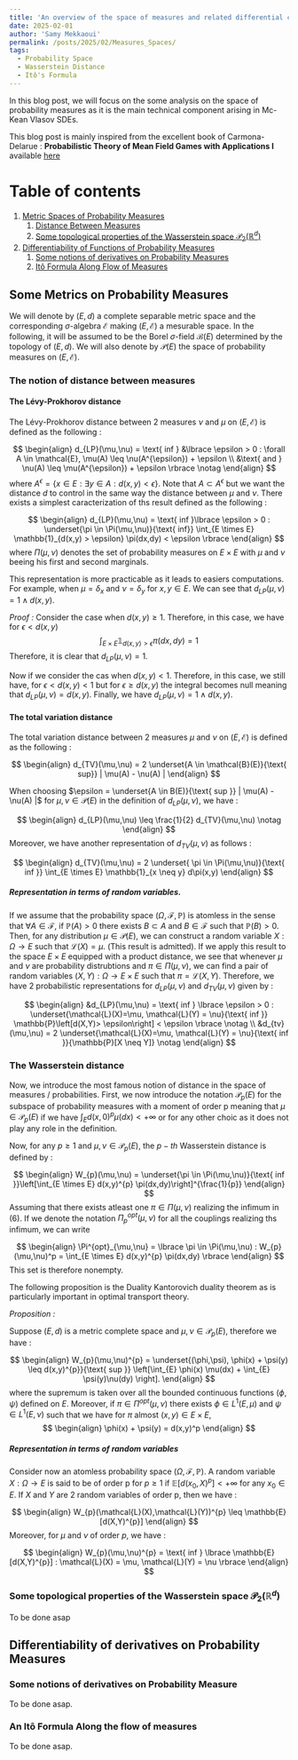 ```yaml
---
title: 'An overview of the space of measures and related differential calculus'
date: 2025-02-01
author: 'Samy Mekkaoui'
permalink: /posts/2025/02/Measures_Spaces/
tags:
  - Probability Space
  - Wasserstein Distance
  - Itô's Formula 
---
```



In this blog post, we will focus on the some analysis on the space of probability measures as it is the main technical component arising in Mc-Kean Vlasov SDEs.

This blog post is mainly inspired from the excellent book of Carmona-Delarue : **Probabilistic Theory of Mean Field Games with Applications I** available [here](https://link.springer.com/book/10.1007/978-3-319-58920-6)




# Table of contents
<!-- no toc -->
1. [Metric Spaces of Probability Measures](#whatIs)
    1. [Distance Between Measures](#Distance-MeasureSpaces)
    2. [Some topological properties of the Wasserstein space $\mathcal{P}_2(\mathbb{R}^d)$](#Topological-Properties)
2. [Differentiability of Functions of Probability Measures](#Differentiability)
    1. [Some notions of derivatives on Probability Measures](#Derivatives-Probability-Measures)
    2. [Itô Formula Along Flow of Measures](#Ito)

   
## Some Metrics on Probability Measures <a name="whatIs"></a>

We will denote by $(E,d)$ a complete separable metric space and the corresponding $\sigma$-algebra $\mathcal{E}$ making $(E,\mathcal{E})$ a mesurable space. In the following, it will be assumed to be the Borel $\sigma$-field $\mathcal{B}(E)$ determined by the topology of $(E,d)$. We will also denote by $\mathcal{P}(E)$ the space of probability measures on $(E,\mathcal{E})$.
### The notion of distance between measures  <a name="Distance-MeasureSpaces"></a>



#### The Lévy-Prokhorov distance

The Lévy-Prokhorov distance between 2 measures $\nu$ and $\mu$ on $(E,\mathcal{E})$ is defined as the following :

$$
\begin{align}
d_{LP}(\mu,\nu) = \text{ inf } &\lbrace \epsilon >  0 :  \forall A \in \mathcal{E}, \mu(A) \leq \nu(A^{\epsilon}) + \epsilon   \\ 
 &\text{ and } \nu(A) \leq \mu(A^{\epsilon}) + \epsilon \rbrace  \notag 
 \end{align}
$$
where $A^{\epsilon} = \lbrace x  \in E : \exists y \in A : d(x,y) < \epsilon \rbrace$. Note that $A \subset A^{\epsilon}$ but we want the distance $d$ to control in the same way the distance between $\mu$ and $\nu$.
There exists a simplest caracterization of ths result defined as the following :

$$
\begin{align}
d_{LP}(\mu,\nu) = \text{ inf }\lbrace \epsilon > 0 : \underset{\pi \in \Pi(\mu,\nu)}{\text{ inf}} \int_{E \times E} \mathbb{1}_{d(x,y) > \epsilon} \pi(dx,dy) < \epsilon \rbrace 
\end{align}
$$
where $\Pi(\mu,\nu)$ denotes the set of probability measures on $E \times E$ with $\mu$ and $\nu$ beeing his first and second marginals.

This representation is more practicable as it leads to easiers computations. For example, when $\mu = \delta_{x}$ and $\nu = \delta_{y}$ for $x,y \in E$. We can see that $d_{LP}(\mu,\nu) = 1 \wedge d(x,y)$.


$\textit{Proof : }$
Consider the case when $d(x,y) \geq 1$. Therefore, in this case, we have for $\epsilon < d(x,y)$ $$\int_{E \times E} \mathbb{1}_{d(x,y) > \epsilon} \pi(dx,dy) = 1$$
Therefore, it is clear that $d_{LP}(\mu,\nu) = 1$.

Now if we consider the cas when $d(x,y) < 1$. Therefore, in this case, we still have, for $\epsilon < d(x,y) < 1$ but for $\epsilon \geq d(x,y)$ the integral becomes null meaning that $d_{LP}(\mu,\nu) = d(x,y)$. Finally, we have $d_{LP}(\mu,\nu) = 1 \wedge d(x,y)$.


#### The total variation distance 

The total variation distance between 2 measures $\mu$ and $\nu$ on $(E,\mathcal{E})$ is defined as the following : 

$$
\begin{align}
d_{TV}(\mu,\nu) = 2 \underset{A \in \mathcal{B}(E)}{\text{ sup}} | \mu(A) - \nu(A) |
\end{align}
$$

When choosing $\epsilon = \underset{A \in B(E)}{\text{ sup }} | \mu(A) - \nu(A) |$ for $\mu,\nu \in \mathcal{P}(E)$ in the definition of $d_{LP}(\mu,\nu)$, we have : 

$$
\begin{align}
d_{LP}(\mu,\nu) \leq \frac{1}{2} d_{TV}(\mu,\nu) \notag 
\end{align}
$$
Moreover, we have another representation of $d_{TV}(\mu,\nu)$ as follows :

$$
\begin{align}
d_{TV}(\mu,\nu) = 2 \underset{ \pi \in \Pi(\mu,\nu)}{\text{ inf }} \int_{E \times E} \mathbb{1}_{x \neq y} d\pi(x,y)
\end{align}
$$

##### Representation in terms of random variables.

If we assume that the probability space ($\Omega,\mathcal{F},\mathbb{P})$ is atomless in the sense that $\forall A \in \mathcal{F}$, if $\mathbb{P}(A) > 0$ there exists $B \subset A$ and $B \in \mathcal{F}$  such that $\mathbb{P}(B) > 0$. Then, for any distribution $\mu \in \mathcal{P}(E)$, we can construct a random variable $X : \Omega \to E$ such that $\mathcal{L}(X) = \mu$. (This result is admitted). If we apply this result to the space $E \times E$ equipped with a product distance, we see  that whenever $\mu$ and $\nu$ are probability distrubtions and $\pi \in \Pi(\mu,\nu)$, we can find a pair of random variables $(X,Y) : \Omega \to E \times  E$ such that $\pi=\mathcal{L}(X,Y)$. Therefore, we have  2 probabilistic representations for $d_{LP}(\mu,\nu)$ and $d_{TV}(\mu,\nu)$ given by :


$$
\begin{align}
&d_{LP}(\mu,\nu) = \text{ inf } \lbrace \epsilon > 0 : \underset{\mathcal{L}(X)=\mu, \mathcal{L}(Y) = \nu}{\text{ inf }} \mathbb{P}\left[d(X,Y)> \epsilon\right] < \epsilon \rbrace \notag \\
&d_{tv}(\mu,\nu) =  2  \underset{\mathcal{L}(X)=\mu, \mathcal{L}(Y) = \nu}{\text{ inf }}{\mathbb{P}[X \neq Y]} \notag 
\end{align}
$$


### The Wasserstein distance 

Now, we introduce the most famous notion of distance in the space of measures / probabilities. First, we now introduce the notation $\mathcal{P}_{p}(E)$ for the subspace of probability measures with a moment of order p meaning that $\mu \in \mathcal{P}_{p}(E)$ if we have $\int_{E} d(x,0)^{p} \mu(dx) < + \infty$ or for any other choic as it does not play any role in the definition.

Now, for any $p \geq 1$ and $\mu,\nu \in \mathcal{P}_p(E)$, the $p-th$ Wasserstein distance is defined by :

$$
\begin{align}
W_{p}(\mu,\nu) = \underset{\pi \in \Pi(\mu,\nu)}{\text{ inf }}\left[\int_{E \times E} d(x,y)^{p} \pi(dx,dy)\right]^{\frac{1}{p}}
\end{align}
$$
Assuming that there exists atleast one  $\pi \in \Pi(\mu,\nu)$ realizing the infimum in (6). If we denote the notation  $\Pi_p^{opt}(\mu,\nu)$ for all the couplings realizing ths infimum, we can write

$$
\begin{align}
\Pi^{opt}_{\mu,\nu} = \lbrace \pi \in \Pi(\mu,\nu) : W_{p}(\mu,\nu)^p = \int_{E \times E} d(x,y)^{p} \pi(dx,dy) \rbrace
\end{align}
$$
This set is therefore nonempty.


The following proposition is the Duality Kantorovich duality theorem as is particularly important in optimal transport theory.



$\textit{Proposition : }$

Suppose $(E,d)$ is a metric complete space and $\mu,\nu \in \mathcal{P}_{p}(E)$, therefore we have :

$$
\begin{align}
W_{p}(\mu,\nu)^{p} = \underset{(\phi,\psi), \phi(x) + \psi(y) \leq d(x,y)^{p}}{\text{ sup }} \left[\int_{E} \phi(x) \mu(dx) + \int_{E} \psi(y)\nu(dy) \right].
\end{align}
$$
where the supremum is taken over all the bounded continuous functions $(\phi,\psi)$ defined on $E$. Moreover, if $\pi \in \Pi^{opt}(\mu,\nu)$ there exists $\phi \in L^1(E,\mu)$ and $\psi \in L^1(E,\nu)$ such that we have for $\pi$ almost $(x,y) \in E \times E$,
$$
\begin{align}
\phi(x) + \psi(y) = d(x,y)^p
\end{align}
$$

##### Representation in terms of random variables

Consider now an atomless probability space $(\Omega,\mathcal{F},\mathbb{P})$. A random variable $X : \Omega \to E$ is said to be of order p for $p \geq 1$ if $\mathbb{E}[d(x_0,X)^{p}] < + \infty$ for any $x_0 \in E$. If $X$ and $Y$ are 2 random variables of order p, then we have :

$$
\begin{align}
W_{p}(\mathcal{L}(X),\mathcal{L}(Y))^{p} \leq \mathbb{E}[d(X,Y)^{p}]
\end{align}
$$
Moreover, for $\mu$ and $\nu$ of order $p$, we have :

$$
\begin{align}
W_{p}(\mu,\nu)^{p} = \text{ inf } \lbrace \mathbb{E}[d(X,Y)^{p}] : \mathcal{L}(X) = \mu, \mathcal{L}(Y) = \nu \rbrace
\end{align}
$$







### Some topological properties of the Wasserstein space $\mathcal{P}_2(\mathbb{R}^d)$ <a name="#Topological-Properties"></a>

To be done asap 

## Differentiability of derivatives on Probability Measures <a name="Differentiability"></a>

### Some notions of derivatives on Probability Measure <a name="Derivatives-Probability-Measures"></a>

To be done asap.

### An Itô Formula Along the flow of measures <a name="Ito"></a>

To be done asap.

